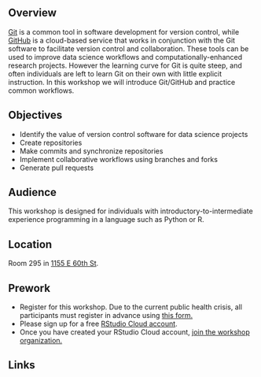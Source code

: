 ## Overview

[Git](https://git-scm.com/) is a common tool in software development for version control, while [GitHub](https://github.com/) is a cloud-based service that works in conjunction with the Git software to facilitate version control and collaboration. These tools can be used to improve data science workflows and computationally-enhanced research projects. However the learning curve for Git is quite steep, and often individuals are left to learn Git on their own with little explicit instruction. In this workshop we will introduce Git/GitHub and practice common workflows.

## Objectives

- Identify the value of version control software for data science projects
- Create repositories
- Make commits and synchronize repositories
- Implement collaborative workflows using branches and forks
- Generate pull requests

## Audience

This workshop is designed for individuals with introductory-to-intermediate experience programming in a language such as Python or R.

## Location

Room 295 in [1155 E 60th St](https://goo.gl/maps/7n7wDsd9mjnfRBtR8).

## Prework

- Register for this workshop. Due to the current public health crisis, all participants must register in advance using [this form.](https://forms.gle/z5A4r9QmF9DYYcon7)
- Please sign up for a free [RStudio Cloud account](https://rstudio.cloud).
- Once you have created your RStudio Cloud account, [join the workshop organization.](https://rstudio.cloud/spaces/177434/join?access_code=cGV7c0V8%2Bpr0kFC5NkOX%2FgxNNhIm3PchWX1CjdBf)

## Links


